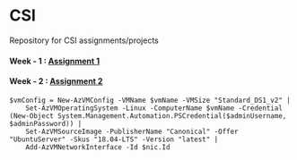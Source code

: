 # CSI
Repository for CSI assignments/projects

#### Week - 1 : [Assignment 1](https://github.com/I-Ishika-012/CSI/blob/main/Week1/Assignment%201.pdf)

#### Week - 2 : [Assignment 2](https://github.com/I-Ishika-012/CSI/blob/main/Week2/Assignment%202.pdf)

```
$vmConfig = New-AzVMConfig -VMName $vmName -VMSize "Standard_DS1_v2" |
    Set-AzVMOperatingSystem -Linux -ComputerName $vmName -Credential (New-Object System.Management.Automation.PSCredential($adminUsername, $adminPassword)) |
    Set-AzVMSourceImage -PublisherName "Canonical" -Offer "UbuntuServer" -Skus "18.04-LTS" -Version "latest" |
    Add-AzVMNetworkInterface -Id $nic.Id
```
